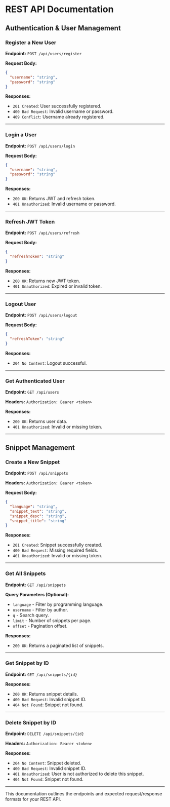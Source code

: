 # REST API Documentation

## Authentication & User Management

### Register a New User
**Endpoint:** `POST /api/users/register`

**Request Body:**
```json
{
  "username": "string",
  "password": "string"
}
```

**Responses:**
- `201 Created`: User successfully registered.
- `400 Bad Request`: Invalid username or password.
- `409 Conflict`: Username already registered.

---

### Login a User
**Endpoint:** `POST /api/users/login`

**Request Body:**
```json
{
  "username": "string",
  "password": "string"
}
```

**Responses:**
- `200 OK`: Returns JWT and refresh token.
- `401 Unauthorized`: Invalid username or password.

---

### Refresh JWT Token
**Endpoint:** `POST /api/users/refresh`

**Request Body:**
```json
{
  "refreshToken": "string"
}
```

**Responses:**
- `200 OK`: Returns new JWT token.
- `401 Unauthorized`: Expired or invalid token.

---

### Logout User
**Endpoint:** `POST /api/users/logout`

**Request Body:**
```json
{
  "refreshToken": "string"
}
```

**Responses:**
- `204 No Content`: Logout successful.

---

### Get Authenticated User
**Endpoint:** `GET /api/users`

**Headers:**
`Authorization: Bearer <token>`

**Responses:**
- `200 OK`: Returns user data.
- `401 Unauthorized`: Invalid or missing token.

---

## Snippet Management

### Create a New Snippet
**Endpoint:** `POST /api/snippets`

**Headers:**
`Authorization: Bearer <token>`

**Request Body:**
```json
{
  "language": "string",
  "snippet_text": "string",
  "snippet_desc": "string",
  "snippet_title": "string"
}
```

**Responses:**
- `201 Created`: Snippet successfully created.
- `400 Bad Request`: Missing required fields.
- `401 Unauthorized`: Invalid or missing token.

---

### Get All Snippets
**Endpoint:** `GET /api/snippets`

**Query Parameters (Optional):**
- `language` - Filter by programming language.
- `username` - Filter by author.
- `q` - Search query.
- `limit` - Number of snippets per page.
- `offset` - Pagination offset.

**Responses:**
- `200 OK`: Returns a paginated list of snippets.

---

### Get Snippet by ID
**Endpoint:** `GET /api/snippets/{id}`

**Responses:**
- `200 OK`: Returns snippet details.
- `400 Bad Request`: Invalid snippet ID.
- `404 Not Found`: Snippet not found.

---

### Delete Snippet by ID
**Endpoint:** `DELETE /api/snippets/{id}`

**Headers:**
`Authorization: Bearer <token>`

**Responses:**
- `204 No Content`: Snippet deleted.
- `400 Bad Request`: Invalid snippet ID.
- `401 Unauthorized`: User is not authorized to delete this snippet.
- `404 Not Found`: Snippet not found.

---

This documentation outlines the endpoints and expected request/response formats for your REST API.

